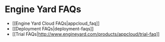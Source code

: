# Engine Yard FAQs

* [[Engine Yard Cloud FAQs|appcloud_faq]]
* [[Deployment FAQs|deployment-faqs]]
* [[Trial FAQs|http://www.engineyard.com/products/appcloud/trial-faq]]